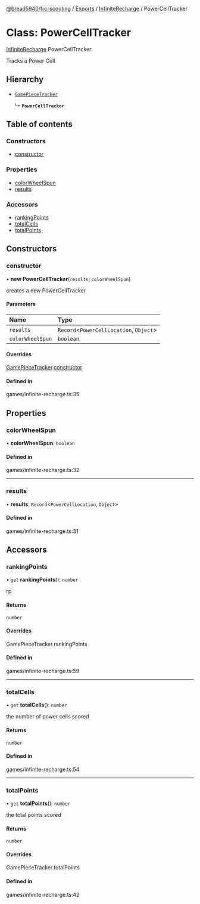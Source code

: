 [@bread5940/frc-scouting](../README.md) / [Exports](../modules.md) / [InfiniteRecharge](../modules/InfiniteRecharge.md) / PowerCellTracker

# Class: PowerCellTracker

[InfiniteRecharge](../modules/InfiniteRecharge.md).PowerCellTracker

Tracks a Power Cell

## Hierarchy

- [`GamePieceTracker`](GamePieceTracker.md)

  ↳ **`PowerCellTracker`**

## Table of contents

### Constructors

- [constructor](InfiniteRecharge.PowerCellTracker.md#constructor)

### Properties

- [colorWheelSpun](InfiniteRecharge.PowerCellTracker.md#colorwheelspun)
- [results](InfiniteRecharge.PowerCellTracker.md#results)

### Accessors

- [rankingPoints](InfiniteRecharge.PowerCellTracker.md#rankingpoints)
- [totalCells](InfiniteRecharge.PowerCellTracker.md#totalcells)
- [totalPoints](InfiniteRecharge.PowerCellTracker.md#totalpoints)

## Constructors

### constructor

• **new PowerCellTracker**(`results`, `colorWheelSpun`)

creates a new PowerCellTracker

#### Parameters

| Name | Type |
| :------ | :------ |
| `results` | `Record`<`PowerCellLocation`, `Object`\> |
| `colorWheelSpun` | `boolean` |

#### Overrides

[GamePieceTracker](GamePieceTracker.md).[constructor](GamePieceTracker.md#constructor)

#### Defined in

games/infinite-recharge.ts:35

## Properties

### colorWheelSpun

• **colorWheelSpun**: `boolean`

#### Defined in

games/infinite-recharge.ts:32

___

### results

• **results**: `Record`<`PowerCellLocation`, `Object`\>

#### Defined in

games/infinite-recharge.ts:31

## Accessors

### rankingPoints

• `get` **rankingPoints**(): `number`

rp

#### Returns

`number`

#### Overrides

GamePieceTracker.rankingPoints

#### Defined in

games/infinite-recharge.ts:59

___

### totalCells

• `get` **totalCells**(): `number`

the number of power cells scored

#### Returns

`number`

#### Defined in

games/infinite-recharge.ts:54

___

### totalPoints

• `get` **totalPoints**(): `number`

the total points scored

#### Returns

`number`

#### Overrides

GamePieceTracker.totalPoints

#### Defined in

games/infinite-recharge.ts:42
